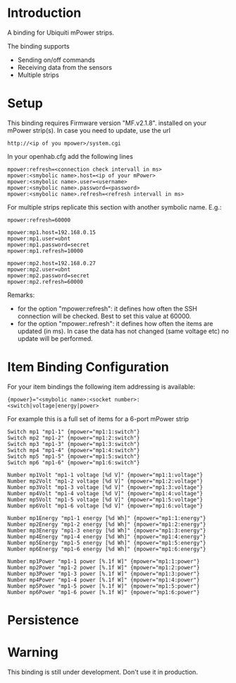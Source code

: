 # Introduction

A binding for Ubiquiti mPower strips.

The binding supports
- Sending on/off commands
- Receiving data from the sensors
- Multiple strips

# Setup

This binding requires Firmware version "MF.v2.1.8". installed on your mPower strip(s). In case you need to update, use the url 

```
http://<ip of you mpower>/system.cgi
```


In your openhab.cfg add the following lines

```
mpower:refresh=<connection check intervall in ms>
mpower:<smybolic name>.host=<ip of your mPower>
mpower:<smybolic name>.user=<username>
mpower:<smybolic name>.password=<password>
mpower:<smybolic name>.refresh=<refresh intervall in ms>
```

For multiple strips replicate this section with another symbolic name. E.g.:

```
mpower:refresh=60000

mpower:mp1.host=192.168.0.15
mpower:mp1.user=ubnt
mpower:mp1.password=secret
mpower:mp1.refresh=10000

mpower:mp2.host=192.168.0.27
mpower:mp2.user=ubnt
mpower:mp2.password=secret
mpower:mp2.refresh=60000
```

Remarks:
- for the option "mpower:refresh": it defines how often the SSH connection will be checked. Best to set this value at 60000.
- for the option "mpower:<smybolic name>.refresh": it defines how often the items are updated (in ms). In case the data has not changed (same voltage etc) no update will be performed.


# Item Binding Configuration

For your item bindings the following item addressing is available:
```
{mpower}="<smybolic name>:<socket number>:<switch|voltage|energy|power>
```
For example this is a full set of items for a 6-port mPower strip

```
Switch mp1 "mp1-1" {mpower="mp1:1:switch"}
Switch mp2 "mp1-2" {mpower="mp1:2:switch"}
Switch mp3 "mp1-3" {mpower="mp1:3:switch"}
Switch mp4 "mp1-4" {mpower="mp1:4:switch"}
Switch mp5 "mp1-5" {mpower="mp1:5:switch"}
Switch mp6 "mp1-6" {mpower="mp1:6:switch"}

Number mp1Volt "mp1-1 voltage [%d V]" {mpower="mp1:1:voltage"}
Number mp2Volt "mp1-2 voltage [%d V]" {mpower="mp1:2:voltage"}
Number mp3Volt "mp1-3 voltage [%d V]" {mpower="mp1:3:voltage"}
Number mp4Volt "mp1-4 voltage [%d V]" {mpower="mp1:4:voltage"}
Number mp5Volt "mp1-5 voltage [%d V]" {mpower="mp1:5:voltage"}
Number mp6Volt "mp1-6 voltage [%d V]" {mpower="mp1:6:voltage"}

Number mp1Energy "mp1-1 energy [%d Wh]" {mpower="mp1:1:energy"}
Number mp2Energy "mp1-2 energy [%d Wh]" {mpower="mp1:2:energy"}
Number mp3Energy "mp1-3 energy [%d Wh]" {mpower="mp1:3:energy"}
Number mp4Energy "mp1-4 energy [%d Wh]" {mpower="mp1:4:energy"}
Number mp5Energy "mp1-5 energy [%d Wh]" {mpower="mp1:5:energy"}
Number mp6Energy "mp1-6 energy [%d Wh]" {mpower="mp1:6:energy"}

Number mp1Power "mp1-1 power [%.1f W]" {mpower="mp1:1:power"}
Number mp2Power "mp1-2 power [%.1f W]" {mpower="mp1:2:power"}
Number mp3Power "mp1-3 power [%.1f W]" {mpower="mp1:3:power"}
Number mp4Power "mp1-4 power [%.1f W]" {mpower="mp1:4:power"}
Number mp5Power "mp1-5 power [%.1f W]" {mpower="mp1:5:power"}
Number mp6Power "mp1-6 power [%.1f W]" {mpower="mp1:6:power"}
```

# Persistence




# Warning
This binding is still under development. Don't use it in production.

